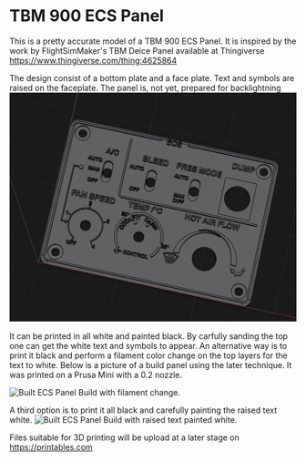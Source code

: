 <!---
layout: page
title: "TBM 900 ECS Panel"
--->

# TBM 900 ECS Panel

This is a pretty accurate model of a TBM 900 ECS Panel. It is inspired by the work by FlightSimMaker's TBM Deice Panel available at Thingiverse
<https://www.thingiverse.com/thing:4625864>

The design consist of a bottom plate and a face plate. Text and symbols are raised on the faceplate. The panel is, not yet, prepared for backlightning
![3D Render of ECS Panel](../assets/ecs_panel.png)

It can be printed in all white and painted black. By carfully sanding the top one can get the white text and symbols to appear. An alternative way is to print it black and perform a filament color change on the top layers for the text to white. Below is a picture of a build panel using the later technique. It was printed on a Prusa Mini with a 0.2 nozzle.

![Built ECS Panel](../assets/ecs_panel-built-filament_change.png)
Build with filament change.

A third option is to print it all black and carefully painting the raised text white.
![Built ECS Panel](../assets/ecs_panel-built-painted_text.png)
Build with raised text painted white.

Files suitable for 3D printing will be upload at a later stage on <https://printables.com>

